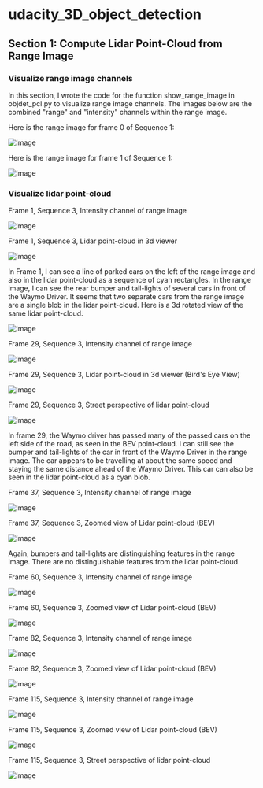 # udacity_3D_object_detection

## Section 1: Compute Lidar Point-Cloud from Range Image

### Visualize range image channels

In this section, I wrote the code for the function show_range_image in objdet_pcl.py to visualize range image channels. The images below are the combined "range" and "intensity" channels within the range image.

Here is the range image for frame 0 of Sequence 1:

![image](https://user-images.githubusercontent.com/7365421/192066053-ba1f38c2-9d84-468b-bb80-906da45bed99.png)

Here is the range image for frame 1 of Sequence 1:

![image](https://user-images.githubusercontent.com/7365421/192066536-d3c6384f-3862-4f45-b26b-adc855db06f7.png)

### Visualize lidar point-cloud

Frame 1, Sequence 3, Intensity channel of range image

![image](https://user-images.githubusercontent.com/7365421/192069829-36fe9c20-b972-4b15-a1f5-9d49ed9d2664.png)

Frame 1, Sequence 3, Lidar point-cloud in 3d viewer

![image](https://user-images.githubusercontent.com/7365421/192069653-6b16ec9d-7c2e-4df1-8c12-0b54fcb6fea7.png)

In Frame 1, I can see a line of parked cars on the left of the range image and also in the lidar point-cloud as a sequence of cyan rectangles. In the range image, I can see the rear bumper and tail-lights of several cars in front of the Waymo Driver. It seems that two separate cars from the range image are a single blob in the lidar point-cloud. Here is a 3d rotated view of the same lidar point-cloud.

![image](https://user-images.githubusercontent.com/7365421/192070860-662d20dc-b468-4cf9-9a23-8ab03882b68f.png)

Frame 29, Sequence 3, Intensity channel of range image

![image](https://user-images.githubusercontent.com/7365421/192071381-7bd010ec-af40-43be-9663-39e5a45c8f3e.png)

Frame 29, Sequence 3, Lidar point-cloud in 3d viewer (Bird's Eye View)

![image](https://user-images.githubusercontent.com/7365421/192071478-39775195-4e3d-4ab6-a40a-908b49d0959a.png)

Frame 29, Sequence 3, Street perspective of lidar point-cloud

![image](https://user-images.githubusercontent.com/7365421/192071850-ec540a93-0a5d-4259-8f5e-f80d60c315ac.png)

In frame 29, the Waymo driver has passed many of the passed cars on the left side of the road, as seen in the BEV point-cloud. I can still see the bumper and tail-lights of the car in front of the Waymo Driver in the range image. The car appears to be travelling at about the same speed and staying the same distance ahead of the Waymo Driver. This car can also be seen in the lidar point-cloud as a cyan blob.

Frame 37, Sequence 3, Intensity channel of range image

![image](https://user-images.githubusercontent.com/7365421/192072283-d9a35664-c501-4fdc-94c0-a343d2361d3d.png)

Frame 37, Sequence 3, Zoomed view of Lidar point-cloud (BEV) 

![image](https://user-images.githubusercontent.com/7365421/192072436-9b4f08e7-62e2-40d7-b58a-93674ecc86c5.png)

Again, bumpers and tail-lights are distinguishing features in the range image. There are no distinguishable features from the lidar point-cloud.

Frame 60, Sequence 3, Intensity channel of range image

![image](https://user-images.githubusercontent.com/7365421/192072691-6c1d167f-487e-4f8e-825e-b5a796db5942.png)

Frame 60, Sequence 3, Zoomed view of Lidar point-cloud (BEV)

![image](https://user-images.githubusercontent.com/7365421/192072784-162b0d02-264f-4f72-b70b-5ba716377582.png)

Frame 82, Sequence 3, Intensity channel of range image

![image](https://user-images.githubusercontent.com/7365421/192072887-b9110245-d64f-4e44-94e8-48664d671c0a.png)

Frame 82, Sequence 3, Zoomed view of Lidar point-cloud (BEV)

![image](https://user-images.githubusercontent.com/7365421/192072937-b9c4e4e5-46c7-48bd-b9e0-602eb55260d6.png)

Frame 115, Sequence 3, Intensity channel of range image

![image](https://user-images.githubusercontent.com/7365421/192073024-ed64380d-98fd-4a3b-bd1a-1b4095c89e34.png)

Frame 115, Sequence 3, Zoomed view of Lidar point-cloud (BEV)

![image](https://user-images.githubusercontent.com/7365421/192073078-69288ef6-6058-4b45-9378-1f1d88a98de5.png)

Frame 115, Sequence 3, Street perspective of lidar point-cloud

![image](https://user-images.githubusercontent.com/7365421/192073246-4f00d386-4071-4063-87cd-292945ab54d3.png)


